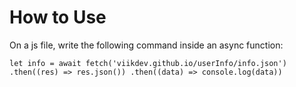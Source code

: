 # How to Use
On a js file, write the following command inside an async function:

`let info = await fetch('viikdev.github.io/userInfo/info.json')
.then((res) => res.json())
.then((data) => console.log(data))`
